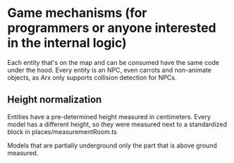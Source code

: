 # Game mechanisms (for programmers or anyone interested in the internal logic)

Each entity that's on the map and can be consumed have the same code under the
hood. Every entity is an NPC, even carrots and non-animate objects, as Arx only
supports collision detection for NPCs.

## Height normalization

Entities have a pre-determined height measured in centimeters. Every model has
a different height, so they were measured next to a standardized block in
places/measurementRoom.ts

Models that are partially underground only the part that is above ground
measured.

